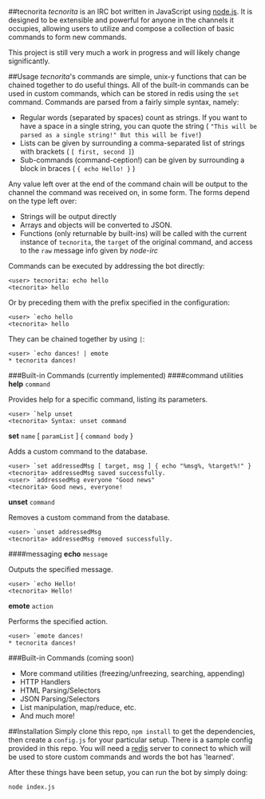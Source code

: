 ##tecnorita
_tecnorita_ is an IRC bot written in JavaScript using [node.js](http://nodejs.org). It is designed to be extensible and powerful for anyone in the channels it occupies, allowing users to utilize and compose a collection of basic commands to form new commands.

This project is still very much a work in progress and will likely change significantly.

##Usage
_tecnorita_'s commands are simple, unix-y functions that can be chained together to do useful things. All of the built-in commands can be used in custom commands, which can be stored in redis using the `set` command. Commands are parsed from a fairly simple syntax, namely:

* Regular words (separated by spaces) count as strings. If you want to have a space in a single string, you can quote the string ( `"This will be parsed as a single string!" But this will be five!`)
* Lists can be given by surrounding a comma-separated list of strings with brackets ( `[ first, second ]`)
* Sub-commands (command-ception!) can be given by surrounding a block in braces ( `{ echo Hello! }` )

Any value left over at the end of the command chain will be output to the channel the command was received on, in some form. The forms depend on the type left over:

* Strings will be output directly
* Arrays and objects will be converted to JSON.
* Functions (only returnable by built-ins) will be called with the current instance of `tecnorita`, the `target` of the original command, and access to the `raw` message info given by _node-irc_

Commands can be executed by addressing the bot directly:
```
<user> tecnorita: echo hello
<tecnorita> hello
```
Or by preceding them with the prefix specified in the configuration:
```
<user> `echo hello
<tecnorita> hello
```

They can be chained together by using `|`:
```
<user> `echo dances! | emote
* tecnorita dances!
```

###Built-in Commands (currently implemented)
####command utilities
**help** `command`

Provides help for a specific command, listing its parameters.
```
<user> `help unset
<tecnorita> Syntax: unset command
```


**set** `name` [ `paramList` ] { `command body` }

Adds a custom command to the database.
```
<user> `set addressedMsg [ target, msg ] { echo "%msg%, %target%!" }
<tecnorita> addressedMsg saved successfully.
<user> `addressedMsg everyone "Good news"
<tecnorita> Good news, everyone!
```


**unset** `command`

Removes a custom command from the database.
```
<user> `unset addressedMsg
<tecnorita> addressedMsg removed successfully.
```

####messaging
**echo** `message`

Outputs the specified message.
```
<user> `echo Hello!
<tecnorita> Hello!
```


**emote** `action`

Performs the specified action.
```
<user> `emote dances!
* tecnorita dances!
```

###Built-in Commands (coming soon)
* More command utilities (freezing/unfreezing, searching, appending)
* HTTP Handlers
* HTML Parsing/Selectors
* JSON Parsing/Selectors
* List manipulation, map/reduce, etc.
* And much more!

##Installation
Simply clone this repo, `npm install` to get the dependencies, then create a `config.js` for your particular setup. There is a sample config provided in this repo. You will need a [redis](http://redis.io/) server to connect to which will be used to store custom commands and words the bot has 'learned'.

After these things have been setup, you can run the bot by simply doing:
```
node index.js
```
